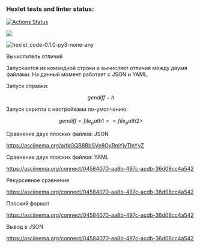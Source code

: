 ### Hexlet tests and linter status:
[![Actions Status](https://github.com/ArturSharipov11/python-project-50/workflows/hexlet-check/badge.svg)](https://github.com/ArturSharipov11/python-project-50/actions)

<a href="https://codeclimate.com/github/ArturSharipov11/python-project-50/maintainability"><img src="https://api.codeclimate.com/v1/badges/58ed064c7d939f860240/maintainability" /></a>


![hexlet_code-0.1.0-py3-none-any](https://github.com/ArturSharipov11/python-project-50/actions/workflows/hexlet_code-0.1.0-py3-none-any/badge.svg)

Вычислитель отличий

Запускается из командной строки и вычисляет отличия между двумя файлами. На данный момент работает с JSON и YAML.

Запуск справки:

$$
gendiff -h
$$

Запуск скрипта c настройками по-умолчанию:

$$
gendiff <file_path1> <file_path2>
$$

Сравнение двух плоских файлов: JSON

https://asciinema.org/a/tkGQB8BbSVe8OyRmYjyTlnYyZ

Сравнение двух плоских файлов: YAML

https://asciinema.org/connect/04584070-aa8b-497c-acdb-36d08cc4a542

Рекурсивное сравнение

https://asciinema.org/connect/04584070-aa8b-497c-acdb-36d08cc4a542

Плоский формат

 https://asciinema.org/connect/04584070-aa8b-497c-acdb-36d08cc4a542

Вывод в JSON

https://asciinema.org/connect/04584070-aa8b-497c-acdb-36d08cc4a542
